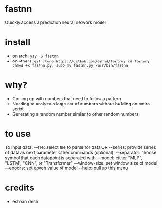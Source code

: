 # fastnn
Quickly access a prediction neural network model
# install
- on arch: ```yay -S fastnn```
- on others: ```git clone https://github.com/eshnd/fastnn; cd fastnn; chmod +x fastnn.py; sudo mv fastnn.py /usr/bin/fastnn```
# why?
- Coming up with numbers that need to follow a pattern
- Needing to analyze a large set of numbers without building an entire script
- Generating a random number similar to other random numbers
# to use
To input data:
    --file: select file to parse for data
    OR
    --series: provide series of data as next parameter
Other commands (optional):
    --separator: choose symbol that each datapoint is separated with
    --model: either "MLP", "LSTM", "CNN", or "Transformer"
    --window-size: set window size of model
    --epochs: set epoch value of model
    --help: pull up this menu
# credits
- eshaan desh